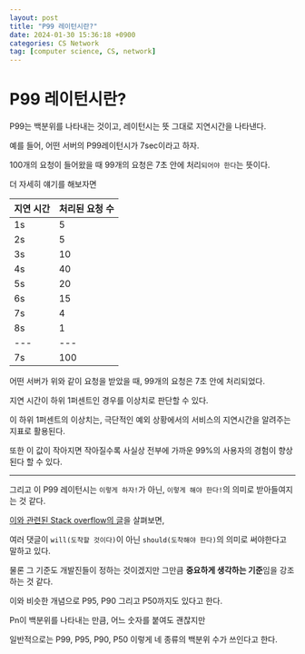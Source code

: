 ```yaml
---
layout: post
title: "P99 레이턴시란?"
date: 2024-01-30 15:36:18 +0900
categories: CS Network
tag: [computer science, CS, network]
---
```


# P99 레이턴시란?

P99는 백분위를 나타내는 것이고, 레이턴시는 뜻 그대로 지연시간을 나타낸다.

예를 들어, 어떤 서버의 P99레이턴시가 7sec이라고 하자.

100개의 요청이 들어왔을 때 99개의 요청은 7초 안에 처리`되어야 한다`는 뜻이다.

더 자세히 얘기를 해보자면

지연 시간  | 처리된 요청 수 |
---|---|
1s | 5 |
2s | 5 |
3s | 10 |
4s | 40 |
5s | 20 |
6s | 15 |
7s | 4 |
8s | 1 |
---|---|
7s | 100 |

어떤 서버가 위와 같이 요청을 받았을 때, 99개의 요청은 7초 안에 처리되었다.

지연 시간이 하위 1퍼센트인 경우를 이상치로 판단할 수 있다.

이 하위 1퍼센트의 이상치는, 극단적인 예외 상황에서의 서비스의 지연시간을 알려주는 지표로 활용된다.

또한 이 값이 작아지면 작아질수록 사실상 전부에 가까운 99%의 사용자의 경험이 향상된다 할 수 있다.

<hr>

그리고 이 P99 레이턴시는 `이렇게 하자!`가 아닌, `이렇게 해야 한다!`의 의미로 받아들여지는 것 같다.

[이와 관련된 Stack overflow의 글](https://stackoverflow.com/questions/12808934/what-is-p99-latency)을 살펴보면,

여러 댓글이 `will(도착할 것이다)`이 아닌 `should(도착해야 한다)`의 의미로 써야한다고 말하고 있다.

물론 그 기준도 개발진들이 정하는 것이겠지만 그만큼 **중요하게 생각하는 기준**임을 강조하는 것 같다.

이와 비슷한 개념으로 P95, P90 그리고 P50까지도 있다고 한다.

Pn이 백분위를 나타내는 만큼, 어느 숫자를 붙여도 괜찮지만

일반적으로는 P99, P95, P90, P50 이렇게 네 종류의 백분위 수가 쓰인다고 한다.